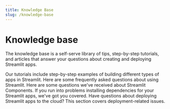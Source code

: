 ```yaml
---
title: Knowledge Base
slug: /knowledge-base
---
```


# Knowledge base

The knowledge base is a self-serve library of tips, step-by-step tutorials, and articles that answer your questions about creating and deploying Streamlit apps.

<InlineCalloutContainer>
  <InlineCallout
    color="darkBlue-70"
    icon="local_library"
    bold="Tutorials."
    href="/develop/tutorials"
  >Our tutorials include step-by-step examples of building different types of apps in Streamlit.</InlineCallout>
  <InlineCallout
    color="darkBlue-70"
    icon="auto_awesome"
    bold="Using Streamlit."
    href="/knowledge-base/using-streamlit"
  >Here are some frequently asked questions about using Streamlit.</InlineCallout>
  <InlineCallout
    color="darkBlue-70"
    icon="build"
    bold="Streamlit Components."
    href="/knowledge-base/components"
  >Here are some questions we've received about Streamlit Components.</InlineCallout>
  <InlineCallout
    color="darkBlue-70"
    icon="downloading"
    bold="Installing dependencies."
    href="/knowledge-base/dependencies"
  >If you run into problems installing dependencies for your Streamlit apps, we've got you covered.</InlineCallout>
  <InlineCallout
    color="darkBlue-70"
    icon="report"
    bold="Deployment issues."
    href="/knowledge-base/deploy"
  >Have questions about deploying Streamlit apps to the cloud? This section covers deployment-related issues.</InlineCallout>
</InlineCalloutContainer>
